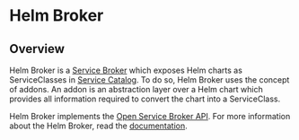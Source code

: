 # Helm Broker

## Overview

Helm Broker is a [Service Broker](https://kyma-project.io/docs/components/service-catalog/#service-brokers-overview) which exposes Helm charts as ServiceClasses in [Service Catalog](https://kyma-project.io/docs/components/service-catalog/#overview-overview). To do so, Helm Broker uses the concept of addons. An addon is an abstraction layer over a Helm chart which provides all information required to convert the chart into a ServiceClass.

Helm Broker implements the [Open Service Broker API](https://github.com/openservicebrokerapi/servicebroker/blob/master/spec.md). For more information about the Helm Broker, read the [documentation](https://kyma-project.io/docs/components/helm-broker/).
